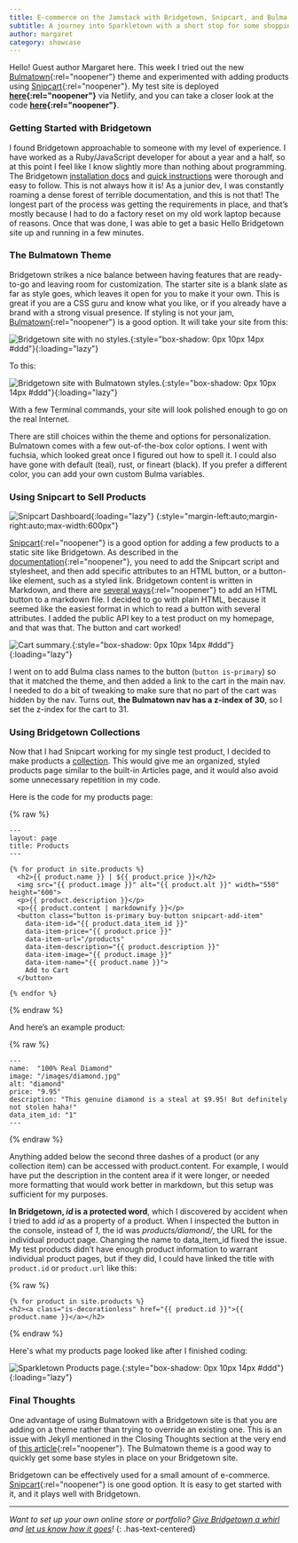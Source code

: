 ```yaml
---
title: E-commerce on the Jamstack with Bridgetown, Snipcart, and Bulma CSS
subtitle: A journey into Sparkletown with a short stop for some shopping.
author: margaret
category: showcase
---
```


Hello! Guest author Margaret here. This week I tried out the new [Bulmatown](https://github.com/whitefusionhq/bulmatown){:rel="noopener"} theme and experimented with adding products using [Snipcart](https://snipcart.com/){:rel="noopener"}. My test site is deployed **[here](https://vigorous-ritchie-f43dbd.netlify.app/){:rel="noopener"}** via Netlify, and you can take a closer look at the code **[here](https://github.com/codemargaret/sparkletown){:rel="noopener"}**.

### Getting Started with Bridgetown

I found Bridgetown approachable to someone with my level of experience. I have worked as a Ruby/JavaScript developer for about a year and a half, so at this point I feel like I know slightly more than nothing about programming. The Bridgetown [installation docs](https://www.bridgetownrb.com/docs/installation) and [quick instructions](https://www.bridgetownrb.com/docs/) were thorough and easy to follow. This is not always how it is! As a junior dev, I was constantly roaming a dense forest of terrible documentation, and this is not that! The longest part of the process was getting the requirements in place, and that’s mostly because I had to do a factory reset on my old work laptop because of reasons. Once that was done, I was able to get a basic Hello Bridgetown site up and running in a few minutes.

### The Bulmatown Theme

Bridgetown strikes a nice balance between having features that are ready-to-go and leaving room for customization. The starter site is a blank slate as far as style goes, which leaves it open for you to make it your own. This is great if you are a CSS guru and know what you like, or if you already have a brand with a strong visual presence. If styling is not your jam, [Bulmatown](https://github.com/whitefusionhq/bulmatown){:rel="noopener"} is a good option. It will take your site from this:

![Bridgetown site with no styles.](/images/snipcartbulma/before-bulmatown.png){:style="box-shadow: 0px 10px 14px #ddd"}{:loading="lazy"}

To this:

![Bridgetown site with Bulmatown styles.](/images/snipcartbulma/after-bulmatown.jpg){:style="box-shadow: 0px 10px 14px #ddd"}{:loading="lazy"}

With a few Terminal commands, your site will look polished enough to go on the real Internet.

There are still choices within the theme and options for personalization. Bulmatown comes with a few out-of-the-box color options. I went with fuchsia, which looked great once I figured out how to spell it. I could also have gone with default (teal), rust, or fineart (black). If you prefer a different color, you can add your own custom Bulma variables.

### Using Snipcart to Sell Products

![Snipcart Dashboard](/images/snipcartbulma/merchantdashboard-2x.png){:loading="lazy"}
{:style="margin-left:auto;margin-right:auto;max-width:600px"}

[Snipcart](https://snipcart.com/){:rel="noopener"} is a good option for adding a few products to a static site like Bridgetown. As described in the [documentation](https://docs.snipcart.com/v3/setup/installation){:rel="noopener"}, you need to add the Snipcart script and stylesheet, and then add specific attributes to an HTML button, or a button-like element, such as a styled link. Bridgetown content is written in Markdown, and there are [several ways](https://stackoverflow.com/questions/40688633/how-can-i-add-a-button-in-a-md-file-with-jekyll){:rel="noopener"} to add an HTML button to a markdown file. I decided to go with plain HTML, because it seemed like the easiest format in which to read a button with several attributes. I added the public API key to a test product on my homepage, and that was that. The button and cart worked!

![Cart summary.](/images/snipcartbulma/cart-summary.png){:style="box-shadow: 0px 10px 14px #ddd"}{:loading="lazy"}

I went on to add Bulma class names to the button (`button is-primary`) so that it matched the theme, and then added a link to the cart in the main nav. I needed to do a bit of tweaking to make sure that no part of the cart was hidden by the nav. Turns out, **the Bulmatown nav has a z-index of 30**, so I set the z-index for the cart to 31.

### Using Bridgetown Collections

Now that I had Snipcart working for my single test product, I decided to make products a [collection](https://www.bridgetownrb.com/docs/collections). This would give me an organized, styled products page similar to the built-in Articles page, and it would also avoid some unnecessary repetition in my code.

Here is the code for my products page:

{% raw %}
```liquid
---
layout: page
title: Products
---

{% for product in site.products %}
  <h2>{{ product.name }} | ${{ product.price }}</h2>
  <img src="{{ product.image }}" alt="{{ product.alt }}" width="550" height="600">
  <p>{{ product.description }}</p>
  <p>{{ product.content | markdownify }}</p>
  <button class="button is-primary buy-button snipcart-add-item"
    data-item-id="{{ product.data_item_id }}"
    data-item-price="{{ product.price }}"
    data-item-url="/products"
    data-item-description="{{ product.description }}"
    data-item-image="{{ product.image }}"
    data-item-name="{{ product.name }}">
    Add to Cart
  </button>

{% endfor %}
```
{% endraw %}

And here’s an example product:

{% raw %}
```liquid
---
name:  "100% Real Diamond"
image: "/images/diamond.jpg"
alt: "diamond"
price: "9.95"
description: "This genuine diamond is a steal at $9.95! But definitely not stolen haha!"
data_item_id: "1"
---
```
{% endraw %}

Anything added below the second three dashes of a product (or any collection item) can be accessed with product.content. For example, I would have put the description in the content area if it were longer, or needed more formatting that would work better in markdown, but this setup was sufficient for my purposes.

**In Bridgetown, *id* is a protected word**, which I discovered by accident when I tried to add *id* as a property of a product. When I inspected the button in the console, instead of *1*, the id was *products/diamond/*, the URL for the individual product page. Changing the name to data_item_id fixed the issue. My test products didn’t have enough product information to warrant individual product pages, but if they did, I could have linked the title with `product.id` or `product.url` like this:

{% raw %}
```liquid
{% for product in site.products %}
<h2><a class="is-decorationless" href="{{ product.id }}">{{ product.name }}</a></h2>
```
{% endraw %}

Here's what my products page looked like after I finished coding:

![Sparkletown Products page.](/images/snipcartbulma/products-page.jpg){:style="box-shadow: 0px 10px 14px #ddd"}{:loading="lazy"}

### Final Thoughts

One advantage of using Bulmatown with a Bridgetown site is that you are adding on a theme rather than trying to override an existing one. This is an issue with Jekyll mentioned in the Closing Thoughts section at the very end of [this article](https://snipcart.com/blog/jekyll-ecommerce-tutorial){:rel="noopener"}. The Bulmatown theme is a good way to quickly get some base styles in place on your Bridgetown site.

Bridgetown can be effectively used for a small amount of e-commerce. [Snipcart](https://snipcart.com/){:rel="noopener"} is one good option. It is easy to get started with it, and it plays well with Bridgetown.

----

_Want to set up your own online store or portfolio? [Give Bridgetown a whirl](/docs) and [let us know how it goes](/docs/community)!_
{: .has-text-centered}